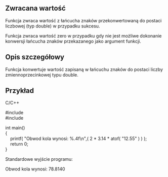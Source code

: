 ## Zwracana wartość

Funkcja zwraca wartość z łańcucha znaków przekonwertowaną do postaci liczbowej (typ double) w przypadku sukcesu.  
  
Funkcja zwraca wartość zero w przypadku gdy nie jest możliwe dokonanie konwersji łańcucha znaków przekazanego jako argument funkcji.  

## Opis szczegółowy

Funkcja konwertuje wartość zapisaną w łańcuchu znaków do postaci liczby zmiennoprzecinkowej typu double.  

## Przykład

C/C++

#include <cstdio>  
#include <cstdlib>  
  
int main()  
{  
    printf( "Obwod kola wynosi: %.4f\n",( 2 * 3.14 * atof( "12.55" ) ) );  
    return 0;  
}

Standardowe wyjście programu:  

Obwod kola wynosi: 78.8140